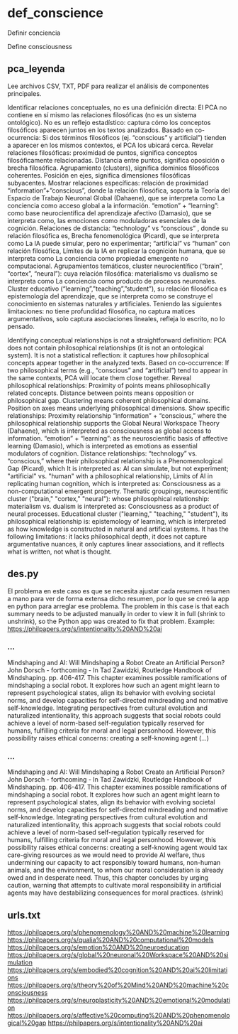 # def_conscience

Definir conciencia

Define consciousness

## pca_leyenda
Lee archivos CSV, TXT, PDF para realizar el análisis de componentes principales.

Identificar relaciones conceptuales, no es una definición directa: El PCA no contiene en sí mismo las relaciones filosóficas (no es un sistema ontológico). No es un reflejo estadístico: captura cómo los conceptos filosóficos aparecen juntos en los textos analizados. Basado en co-ocurrencia: Si dos términos filosóficos (ej. “conscious” y artificial”) tienden a aparecer en los mismos contextos, el PCA los ubicará cerca.
Revelar relaciones filosóficas: proximidad de puntos, significa conceptos filosóficamente relacionadas. Distancia entre puntos, significa oposición o brecha filosófica. Agrupamiento (clusters), significa dominios filosóficos coherentes. Posición en ejes, significa dimensiones filosóficas subyacentes.
Mostrar relaciones específicas: relación de proximidad “information”+”conscious”, donde la relación filosófica, soporta la Teoría del Espacio de Trabajo Neuronal Global (Dahaene), que se interpreta como La conciencia como acceso global a la información. “emotion” + “learning”:  como base neurocientífica del aprendizaje afectivo (Damasio), que se interpreta como, las emociones como moduladoras esenciales de la cognición. Relaciones de distancia: “technology” vs “conscious” , donde su relación filosófica es, Brecha fenomenológica (Picard), que se interpreta como La IA puede simular, pero no experimentar; “artificial” vs “human” con relación filosófica, Límites de la IA en replicar la cognición humana, que se interpreta como La conciencia como propiedad emergente no computacional.
Agrupamientos temáticos, cluster neurocientífico (“brain”, “cortex”, “neural”): cuya relación filosófica: materialismo vs dualismo se interpreta como La conciencia como producto de procesos neuronales. Cluster educativo (“learning”,”teaching”,”student”), su relación filosófica es epistemología del aprendizaje, que se interpreta como se construye el conocimiento en sistemas naturales y artificiales.
Teniendo las siguientes limitaciones: no tiene profundidad filosófica, no captura matices argumentativos, solo captura asociaciones lineales, refleja lo escrito, no lo pensado.  


Identifying conceptual relationships is not a straightforward definition: PCA does not contain philosophical relationships (it is not an ontological system). It is not a statistical reflection: it captures how philosophical concepts appear together in the analyzed texts. Based on co-occurrence: If two philosophical terms (e.g., “conscious” and “artificial”) tend to appear in the same contexts, PCA will locate them close together.
Reveal philosophical relationships: Proximity of points means philosophically related concepts. Distance between points means opposition or philosophical gap. Clustering means coherent philosophical domains. Position on axes means underlying philosophical dimensions.
Show specific relationships: Proximity relationship “information” + “conscious,” where the philosophical relationship supports the Global Neural Workspace Theory (Dahaene), which is interpreted as consciousness as global access to information. “emotion” + “learning”: as the neuroscientific basis of affective learning (Damasio), which is interpreted as emotions as essential modulators of cognition. Distance relationships: “technology” vs. “conscious,” where their philosophical relationship is a Phenomenological Gap (Picard), which It is interpreted as: AI can simulate, but not experiment; "artificial" vs. "human" with a philosophical relationship, Limits of AI in replicating human cognition, which is interpreted as: Consciousness as a non-computational emergent property.
Thematic groupings, neuroscientific cluster ("brain," "cortex," "neural"): whose philosophical relationship: materialism vs. dualism is interpreted as: Consciousness as a product of neural processes. Educational cluster ("learning," "teaching," "student"), its philosophical relationship is: epistemology of learning, which is interpreted as how knowledge is constructed in natural and artificial systems.
It has the following limitations: it lacks philosophical depth, it does not capture argumentative nuances, it only captures linear associations, and it reflects what is written, not what is thought.


## des.py  

El problema en este caso es que se necesita ajustar cada resumen resumen a mano para ver de forma extensa dicho resumen, por lo que se creó la app en python para arreglar ese problema.
The problem in this case is that each summary needs to be adjusted manually in order to view it in full (shrink to unshrink), so the Python app was created to fix that problem.
Example: https://philpapers.org/s/intentionality%20AND%20ai    

### ...
Mindshaping and AI: Will Mindshaping a Robot Create an Artificial Person?John Dorsch - forthcoming - In Tad Zawidzki, Routledge Handbook of Mindshaping. pp. 406-417.
This chapter examines possible ramifications of mindshaping a social robot. It explores how such an agent might learn to represent psychological states, align its behavior with evolving societal norms, and develop capacities for self-directed mindreading and normative self-knowledge. Integrating perspectives from cultural evolution and naturalized intentionality, this approach suggests that social robots could achieve a level of norm-based self-regulation typically reserved for humans, fulfilling criteria for moral and legal personhood. However, this possibility raises ethical concerns: creating a self-knowing agent (...)
### ...
Mindshaping and AI: Will Mindshaping a Robot Create an Artificial Person?John Dorsch - forthcoming - In Tad Zawidzki, Routledge Handbook of Mindshaping. pp. 406-417.
This chapter examines possible ramifications of mindshaping a social robot. It explores how such an agent might learn to represent psychological states, align its behavior with evolving societal norms, and develop capacities for self-directed mindreading and normative self-knowledge. Integrating perspectives from cultural evolution and naturalized intentionality, this approach suggests that social robots could achieve a level of norm-based self-regulation typically reserved for humans, fulfilling criteria for moral and legal personhood. However, this possibility raises ethical concerns: creating a self-knowing agent would tax care-giving resources as we would need to provide AI welfare, thus undermining our capacity to act responsibly toward humans, non-human animals, and the environment, to whom our moral consideration is already owed and in desperate need. Thus, this chapter concludes by urging caution, warning that attempts to cultivate moral responsibility in artificial agents may have destabilizing consequences for moral practices. (shrink)

## urls.txt
https://philpapers.org/s/phenomenology%20AND%20machine%20learning
https://philpapers.org/s/qualia%20AND%20computational%20models
https://philpapers.org/s/emotion%20AND%20neuroeducation
https://philpapers.org/s/global%20neuronal%20Workspace%20AND%20simulation
https://philpapers.org/s/embodied%20cognition%20AND%20ai%20limitations
https://philpapers.org/s/theory%20of%20Mind%20AND%20machine%20consciousness
https://philpapers.org/s/neuroplasticity%20AND%20emotional%20modulation
https://philpapers.org/s/affective%20computing%20AND%20phenomenological%20gap
https://philpapers.org/s/intentionality%20AND%20ai

